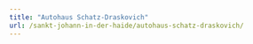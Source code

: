 ```yaml
---
title: "Autohaus Schatz-Draskovich"
url: /sankt-johann-in-der-haide/autohaus-schatz-draskovich/
---
```

